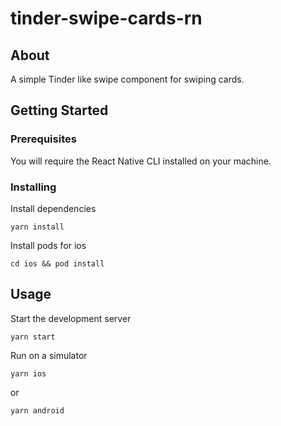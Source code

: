 # tinder-swipe-cards-rn

## About <a name = "about"></a>

A simple Tinder like swipe component for swiping cards.

## Getting Started <a name = "getting_started"></a>

### Prerequisites

You will require the React Native CLI installed on your machine.

### Installing

Install dependencies

```
yarn install
```

Install pods for ios

```
cd ios && pod install
```

## Usage <a name = "usage"></a>

Start the development server

```
yarn start
```

Run on a simulator

```
yarn ios
```

or

```
yarn android
```
